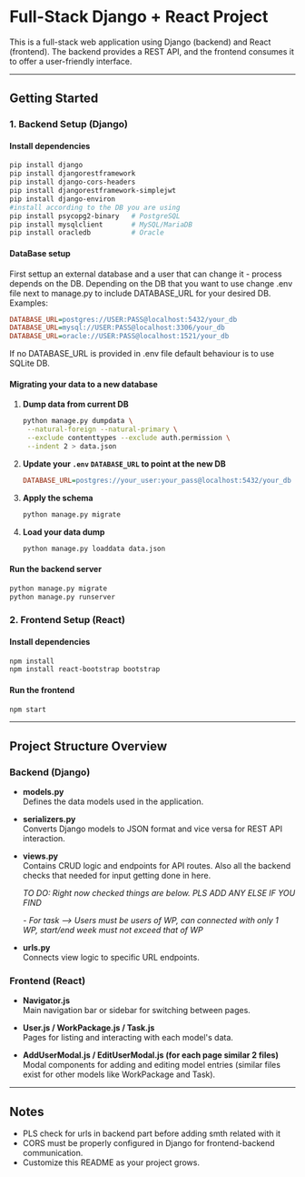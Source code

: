 # Full-Stack Django + React Project

This is a full-stack web application using Django (backend) and React (frontend). The backend provides a REST API, and the frontend consumes it to offer a user-friendly interface.

---

## Getting Started

### 1. Backend Setup (Django)

#### Install dependencies

```bash
pip install django
pip install djangorestframework
pip install django-cors-headers
pip install djangorestframework-simplejwt
pip install django-environ
#install according to the DB you are using
pip install psycopg2-binary   # PostgreSQL
pip install mysqlclient       # MySQL/MariaDB
pip install oracledb          # Oracle

```

#### DataBase setup
First settup an external database and a user that can change it - process depends on the DB.
Depending on the DB that you want to use change .env file next to manage.py to include DATABASE_URL for your desired DB.
Examples:
```ini
DATABASE_URL=postgres://USER:PASS@localhost:5432/your_db
DATABASE_URL=mysql://USER:PASS@localhost:3306/your_db
DATABASE_URL=oracle://USER:PASS@localhost:1521/your_db
```
If no DATABASE_URL is provided in .env file default behaviour is to use SQLite DB.

#### Migrating your data to a new database

1. **Dump data from current DB**

    ```bash
   python manage.py dumpdata \
     --natural-foreign --natural-primary \
     --exclude contenttypes --exclude auth.permission \
     --indent 2 > data.json
   ```

2. **Update your `.env` `DATABASE_URL` to point at the new DB**

   ```ini
   DATABASE_URL=postgres://your_user:your_pass@localhost:5432/your_db
   ```

3. **Apply the schema**

   ```bash
   python manage.py migrate
   ```

4. **Load your data dump**

   ```bash
   python manage.py loaddata data.json
   ```


#### Run the backend server

```bash
python manage.py migrate
python manage.py runserver
```

### 2. Frontend Setup (React)

#### Install dependencies

```bash
npm install
npm install react-bootstrap bootstrap
```

#### Run the frontend

```bash
npm start
```

---

## Project Structure Overview

### Backend (Django)

- **models.py**  
  Defines the data models used in the application.

- **serializers.py**  
  Converts Django models to JSON format and vice versa for REST API interaction.

- **views.py**  
  Contains CRUD logic and endpoints for API routes. Also all the backend checks that needed for input getting done in here.
  
  *TO DO: Right now checked things are below. PLS ADD ANY ELSE IF YOU FIND*
  
  *- For task --> Users must be users of WP, can connected with only 1 WP, start/end week must not exceed that of WP*

- **urls.py**  
  Connects view logic to specific URL endpoints.

### Frontend (React)

- **Navigator.js**  
  Main navigation bar or sidebar for switching between pages.

- **User.js / WorkPackage.js / Task.js**  
  Pages for listing and interacting with each model's data.

- **AddUserModal.js / EditUserModal.js (for each page similar 2 files)**  
  Modal components for adding and editing model entries (similar files exist for other models like WorkPackage and Task).

---

## Notes

- PLS check for urls in backend part before adding smth related with it
- CORS must be properly configured in Django for frontend-backend communication.
- Customize this README as your project grows.
